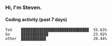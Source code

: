 ### Hi, I'm Steven.

#### Coding activity (past 7 days)
```
TeX    ▓▓▓▓▓▓▓▓▓▓▓▓▓▓▓▓▓▓▓▓▓▓▓▓▓▓▓▓▓▓  55.63%
Go     ▓▓▓▓▓▓▓▓▓▓▓▓                    23.92%
other  ▓▓▓▓▓▓▓▓▓▓▓                     20.44%
```
